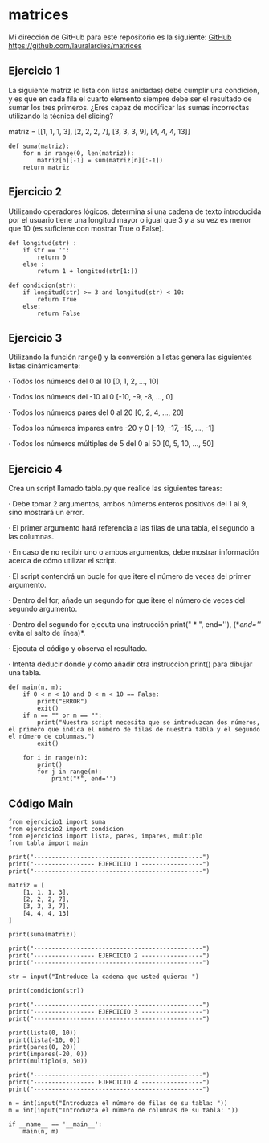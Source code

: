 # matrices

Mi dirección de GitHub para este repositorio es la siguiente: [GitHub](https://github.com/lauralardies/matrices)
https://github.com/lauralardies/matrices

## Ejercicio 1

La siguiente matriz (o lista con listas anidadas) debe cumplir una condición, y es que en cada fila el cuarto elemento siempre debe ser el resultado de sumar los tres primeros. ¿Eres capaz de modificar las sumas incorrectas utilizando la técnica del slicing?

matriz = [[1, 1, 1, 3], [2, 2, 2, 7], [3, 3, 3, 9], [4, 4, 4, 13]]

```
def suma(matriz):
    for n in range(0, len(matriz)):
        matriz[n][-1] = sum(matriz[n][:-1])
    return matriz
```

## Ejercicio 2

Utilizando operadores lógicos, determina si una cadena de texto introducida por el usuario tiene una longitud mayor o igual que 3 y a su vez es menor que 10 (es suficiene con mostrar True o False).

```
def longitud(str) :
    if str == '':
        return 0
    else :
        return 1 + longitud(str[1:])

def condicion(str):
    if longitud(str) >= 3 and longitud(str) < 10:
        return True
    else:
        return False
```

## Ejercicio 3

Utilizando la función range() y la conversión a listas genera las siguientes listas dinámicamente:

·        Todos los números del 0 al 10 [0, 1, 2, ..., 10]

·        Todos los números del -10 al 0 [-10, -9, -8, ..., 0]

·        Todos los números pares del 0 al 20 [0, 2, 4, ..., 20]

·        Todos los números impares entre -20 y 0 [-19, -17, -15, ..., -1]

·        Todos los números múltiples de 5 del 0 al 50 [0, 5, 10, ..., 50]

## Ejercicio 4

Crea un script llamado tabla.py que realice las siguientes tareas:

·        Debe tomar 2 argumentos, ambos números enteros positivos del 1 al 9, sino mostrará un error.

·        El primer argumento hará referencia a las filas de una tabla, el segundo a las columnas.

·        En caso de no recibir uno o ambos argumentos, debe mostrar información acerca de cómo utilizar el script.

·        El script contendrá un bucle for que itere el número de veces del primer argumento.

·        Dentro del for, añade un segundo for que itere el número de veces del segundo argumento.

·        Dentro del segundo for ejecuta una instrucción print(" * ", end=''), (**end=''* evita el salto de línea)*.

·        Ejecuta el código y observa el resultado.

·        Intenta deducir dónde y cómo añadir otra instruccion print() para dibujar una tabla.

```
def main(n, m):
    if 0 < n < 10 and 0 < m < 10 == False:
        print("ERROR")
        exit()
    if n == "" or m == "":
        print("Nuestra script necesita que se introduzcan dos números, el primero que indica el número de filas de nuestra tabla y el segundo el número de columnas.")
        exit()

    for i in range(n):
        print()
        for j in range(m):
            print("*", end='')
```

## Código Main

```
from ejercicio1 import suma
from ejercicio2 import condicion
from ejercicio3 import lista, pares, impares, multiplo
from tabla import main

print("-----------------------------------------------")
print("----------------- EJERCICIO 1 -----------------")
print("-----------------------------------------------")

matriz = [
    [1, 1, 1, 3],
    [2, 2, 2, 7],
    [3, 3, 3, 7],
    [4, 4, 4, 13]
]

print(suma(matriz))

print("-----------------------------------------------")
print("----------------- EJERCICIO 2 -----------------")
print("-----------------------------------------------")

str = input("Introduce la cadena que usted quiera: ")

print(condicion(str))

print("-----------------------------------------------")
print("----------------- EJERCICIO 3 -----------------")
print("-----------------------------------------------")

print(lista(0, 10))
print(lista(-10, 0))
print(pares(0, 20))
print(impares(-20, 0))
print(multiplo(0, 50))

print("-----------------------------------------------")
print("----------------- EJERCICIO 4 -----------------")
print("-----------------------------------------------")

n = int(input("Introduzca el número de filas de su tabla: "))
m = int(input("Introduzca el número de columnas de su tabla: "))

if __name__ == '__main__':
    main(n, m)
```
